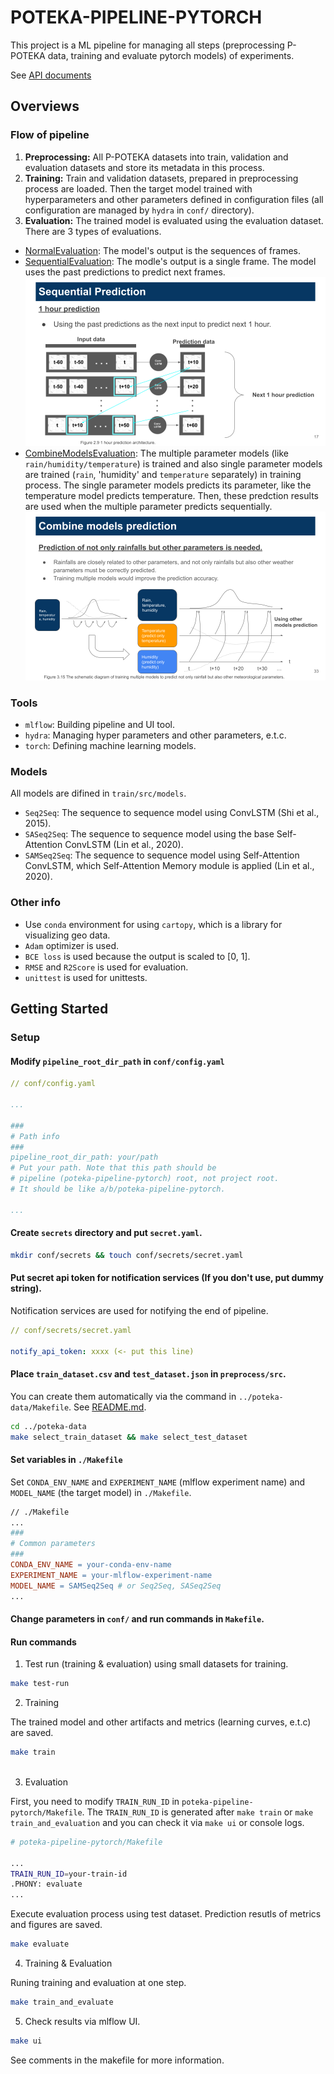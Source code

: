 # POTEKA-PIPELINE-PYTORCH

This project is a ML pipeline for managing all steps (preprocessing P-POTEKA
data, training and evaluate pytorch models) of experiments.

See [API documents](https://tsugumi-sys.github.io/ppoteka-rainfall-prediction/)

## Overviews

### Flow of pipeline

1. **Preprocessing:** All P-POTEKA datasets into train, validation and
   evaluation datasets and store its metadata in this process.
2. **Training:** Train and validation datasets, prepared in preprocessing
   process are loaded. Then the target model trained with hyperparameters and
   other parameters defined in configuration files (all configuration are
   managed by `hydra` in `conf/` directory).
3. **Evaluation:** The trained model is evaluated using the evaluation dataset.
   There are 3 types of evaluations.

- [NormalEvaluation](https://tsugumi-sys.github.io/ppoteka-rainfall-prediction/pdoc_contents/evaluate/src/normal_evaluator.html):
  The model's output is the sequences of frames.
- [SequentialEvaluation](https://tsugumi-sys.github.io/ppoteka-rainfall-prediction/pdoc_contents/evaluate/src/sequential_evaluator.html):
  The modle's output is a single frame. The model uses the past predictions to
  predict next frames. ![Sequential Prediction](./fig/sequential_prediction.png)
- [CombineModelsEvaluation](https://tsugumi-sys.github.io/ppoteka-rainfall-prediction/pdoc_contents/evaluate/src/combine_models_evaluator.html):
  The multiple parameter models (like `rain/humidity/temperature`) is trained
  and also single parameter models are trained (`rain`, 'humidity' and
  `temperature` separately) in training process. The single parameter models
  predicts its parameter, like the temperature model predicts temperature. Then,
  these predction results are used when the multiple parameter predicts
  sequentially.
  ![Combine Models Prediction](./fig/combine_models_prediction.png)

### Tools

- `mlflow`: Building pipeline and UI tool.
- `hydra`: Managing hyper parameters and other parameters, e.t.c.
- `torch`: Defining machine learning models.

### Models

All models are difined in `train/src/models`.

- `Seq2Seq`: The sequence to sequence model using ConvLSTM (Shi et al., 2015).
- `SASeq2Seq`: The sequence to sequence model using the base Self-Attention
  ConvLSTM (Lin et al., 2020).
- `SAMSeq2Seq`: The sequence to sequence model using Self-Attention ConvLSTM,
  which Self-Attention Memory module is applied (Lin et al., 2020).

### Other info

- Use `conda` environment for using `cartopy`, which is a library for
  visualizing geo data.
- `Adam` optimizer is used.
- `BCE loss` is used because the output is scaled to [0, 1].
- `RMSE` and `R2Score` is used for evaluation.
- `unittest` is used for unittests.

## Getting Started

### Setup

#### Modify `pipeline_root_dir_path` in `conf/config.yaml`

```yaml
// conf/config.yaml

...

###
# Path info
###
pipeline_root_dir_path: your/path
# Put your path. Note that this path should be
# pipeline (poteka-pipeline-pytorch) root, not project root.
# It should be like a/b/poteka-pipeline-pytorch. 

...
```

#### Create `secrets` directory and put `secret.yaml`.

```bash
mkdir conf/secrets && touch conf/secrets/secret.yaml
```

#### Put secret api token for notification services (If you don't use, put dummy string).

Notification services are used for notifying the end of pipeline.

```yaml
// conf/secrets/secret.yaml

notify_api_token: xxxx (<- put this line)
```

#### Place `train_dataset.csv` and `test_dataset.json` in `preprocess/src`.

You can create them automatically via the command in `../poteka-data/Makefile`.
See
[README.md](https://github.com/tsugumi-sys/ppoteka-rainfall-prediction/tree/main/poteka-data#selecting-training-and-test-datasets).

```bash
cd ../poteka-data
make select_train_dataset && make select_test_dataset
```

#### Set variables in `./Makefile`

Set `CONDA_ENV_NAME` and `EXPERIMENT_NAME` (mlflow experiment name) and
`MODEL_NAME` (the target model) in `./Makefile`.

```Makefile
// ./Makefile
...
###
# Common parameters
###
CONDA_ENV_NAME = your-conda-env-name
EXPERIMENT_NAME = your-mlflow-experiment-name
MODEL_NAME = SAMSeq2Seq # or Seq2Seq, SASeq2Seq
...
```

#### Change parameters in `conf/` and run commands in `Makefile`.

#### Run commands

1. Test run (training & evaluation) using small datasets for training.

```bash
make test-run
```

2. Training

The trained model and other artifacts and metrics (learning curves, e.t.c) are saved.

```bash
make train
  
```

3. Evaluation

First, you need to modify `TRAIN_RUN_ID` in `poteka-pipeline-pytorch/Makefile`. The `TRAIN_RUN_ID`
is generated after `make train` or `make train_and_evaluation` and you can check it via `make ui`
or console logs.

```bash
# poteka-pipeline-pytorch/Makefile  

...
TRAIN_RUN_ID=your-train-id
.PHONY: evaluate
...
```

Execute evaluation process using test dataset. Prediction resutls of metrics and
figures are saved.

```bash
make evaluate
```

4. Training & Evaluation

Runing training and evaluation at one step.

```bash
make train_and_evaluate
```

5. Check results via mlflow UI.

```bash
make ui
```

See comments in the makefile for more information.
